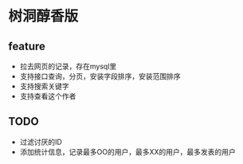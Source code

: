 # 树洞醇香版


## feature
- 拉去网页的记录，存在mysql里
- 支持接口查询，分页，安装字段排序，安装范围排序
- 支持搜索关键字
- 支持查看这个作者

## TODO
- 过滤讨厌的ID
- 添加统计信息，记录最多OO的用户，最多XX的用户，最多发表的用户
